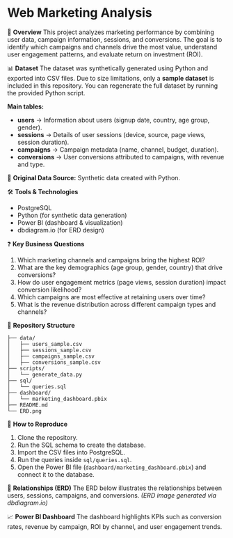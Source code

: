 # Web Marketing Analysis

📌 **Overview**
This project analyzes marketing performance by combining user data, campaign information, sessions, and conversions. The goal is to identify which campaigns and channels drive the most value, understand user engagement patterns, and evaluate return on investment (ROI).

📊 **Dataset**
The dataset was synthetically generated using Python and exported into CSV files. Due to size limitations, only a **sample dataset** is included in this repository. You can regenerate the full dataset by running the provided Python script.

**Main tables:**

* **users** → Information about users (signup date, country, age group, gender).
* **sessions** → Details of user sessions (device, source, page views, session duration).
* **campaigns** → Campaign metadata (name, channel, budget, duration).
* **conversions** → User conversions attributed to campaigns, with revenue and type.

📌 **Original Data Source:** Synthetic data created with Python.

🛠️ **Tools & Technologies**

* PostgreSQL
* Python (for synthetic data generation)
* Power BI (dashboard & visualization)
* dbdiagram.io (for ERD design)

❓ **Key Business Questions**

1. Which marketing channels and campaigns bring the highest ROI?
2. What are the key demographics (age group, gender, country) that drive conversions?
3. How do user engagement metrics (page views, session duration) impact conversion likelihood?
4. Which campaigns are most effective at retaining users over time?
5. What is the revenue distribution across different campaign types and channels?

📂 **Repository Structure**

```
├── data/
│   ├── users_sample.csv
│   ├── sessions_sample.csv
│   ├── campaigns_sample.csv
│   ├── conversions_sample.csv
├── scripts/
│   └── generate_data.py
├── sql/
│   └── queries.sql
├── dashboard/
│   └── marketing_dashboard.pbix
├── README.md
└── ERD.png
```

🔄 **How to Reproduce**

1. Clone the repository.
2. Run the SQL schema to create the database.
3. Import the CSV files into PostgreSQL.
4. Run the queries inside `sql/queries.sql`.
5. Open the Power BI file (`dashboard/marketing_dashboard.pbix`) and connect it to the database.

🔗 **Relationships (ERD)**
The ERD below illustrates the relationships between users, sessions, campaigns, and conversions.
*(ERD image generated via dbdiagram.io)*

📈 **Power BI Dashboard**
The dashboard highlights KPIs such as conversion rates, revenue by campaign, ROI by channel, and user engagement trends.

